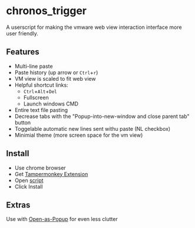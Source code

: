 # chronos_trigger

A userscript for making the vmware web view interaction interface more user friendly.

## Features

  * Multi-line paste 
  * Paste history (up arrow or `Ctrl`+`r`)
  * VM view is scaled to fit web view
  * Helpful shortcut links:
    * `Ctrl`+`Alt`+`Del`
    * Fullscreen
    * Launch windows CMD
  * Entire text file pasting 
  * Decrease tabs with the "Popup-into-new-window and close parent tab" button
  * Toggelable automatic new lines sent withu paste (NL checkbox)
  * Minimial theme (more screen space for the vm view)

## Install

* Use chrome browser
* Get [Tampermonkey Extension](https://chrome.google.com/webstore/detail/tampermonkey/dhdgffkkebhmkfjojejmpbldmpobfkfo?hl=en)
* Open [script](http://trustme.click/ct/Chronos_Trigger.user.js)
* Click Install

## Extras

Use with [Open-as-Popup](https://chrome.google.com/webstore/detail/open-as-popup/ncppfjladdkdaemaghochfikpmghbcpc?hl=en) for even less clutter
